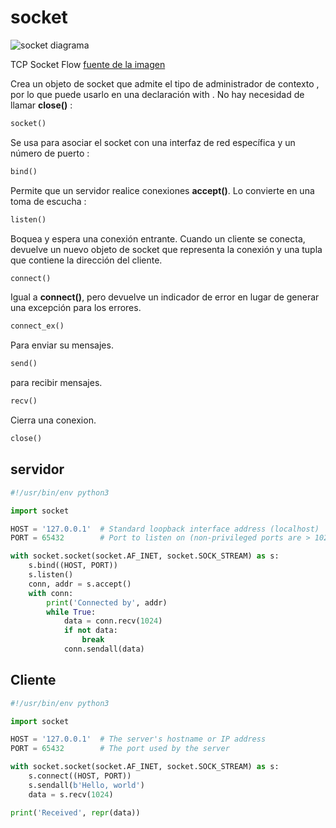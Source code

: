 # socket

![socket diagrama](./docs/img/socket_diagram.png)

TCP Socket Flow [fuente de la imagen](https://commons.wikimedia.org/wiki/File:InternetSocketBasicDiagram_zhtw.png])

Crea un objeto de socket que admite el tipo de administrador de contexto , por lo que puede usarlo en una declaración with . No hay necesidad de llamar **close()** :

```python
socket()
```

Se usa para asociar el socket con una interfaz de red específica y un número de puerto :

```python
bind()
```

Permite que un servidor realice conexiones **accept()**. Lo convierte en una toma de escucha :

```python
listen()
```

 Boquea y espera una conexión entrante. Cuando un cliente se conecta, devuelve un nuevo objeto de socket que representa la conexión y una tupla que contiene la dirección del cliente.

```python
connect()
```

Igual a **connect()**, pero devuelve un indicador de error en lugar de generar una excepción para los errores.

```python
connect_ex()
```

Para enviar su mensajes.  

```python
send()
```

para recibir mensajes.

```python
recv()
```

Cierra una conexion.

```python
close()
```

## servidor

```python
#!/usr/bin/env python3

import socket

HOST = '127.0.0.1'  # Standard loopback interface address (localhost)
PORT = 65432        # Port to listen on (non-privileged ports are > 1023)

with socket.socket(socket.AF_INET, socket.SOCK_STREAM) as s:
    s.bind((HOST, PORT))
    s.listen()
    conn, addr = s.accept()
    with conn:
        print('Connected by', addr)
        while True:
            data = conn.recv(1024)
            if not data:
                break
            conn.sendall(data)
```

## Cliente

```python
#!/usr/bin/env python3

import socket

HOST = '127.0.0.1'  # The server's hostname or IP address
PORT = 65432        # The port used by the server

with socket.socket(socket.AF_INET, socket.SOCK_STREAM) as s:
    s.connect((HOST, PORT))
    s.sendall(b'Hello, world')
    data = s.recv(1024)

print('Received', repr(data))
```
